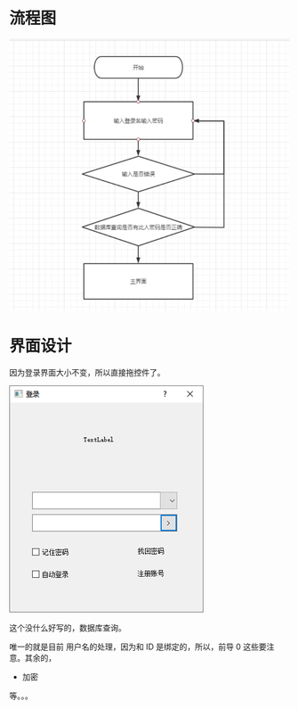 # 流程图

<img src="images/image-20210816213414727.png" alt="image-20210816213414727"  />

# 界面设计

因为登录界面大小不变，所以直接拖控件了。

![image-20210814030157255](images/image-20210814030157255.png)

这个没什么好写的，数据库查询。

唯一的就是目前 用户名的处理，因为和 ID 是绑定的，所以，前导 0 这些要注意。其余的，

* 加密

等。。。